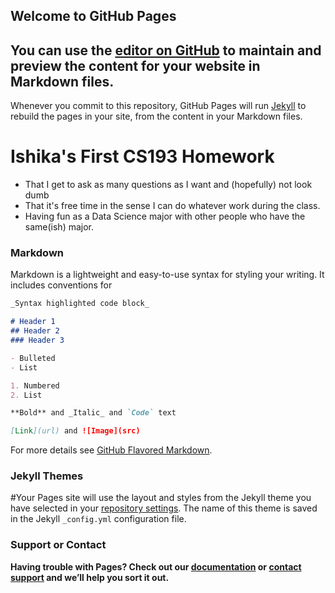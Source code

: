 ## Welcome to GitHub Pages

## You can use the [editor on GitHub](https://github.com/kalutes/CS193_Fall18_Lab1/edit/master/index.md) to maintain and preview the content for your website in Markdown files.

Whenever you commit to this repository, GitHub Pages will run [Jekyll](https://jekyllrb.com/) to rebuild the pages in your site, from the content in your Markdown files.

# Ishika's First CS193 Homework

- That I get to ask as many questions as I want and (hopefully) not look dumb
- That it's free time in the sense I can do whatever work during the class. 
- Having fun as a Data Science major with other people who have the same(ish) major. 


### Markdown

Markdown is a lightweight and easy-to-use syntax for styling your writing. It includes conventions for

```markdown
_Syntax highlighted code block_

# Header 1
## Header 2
### Header 3

- Bulleted
- List

1. Numbered
2. List

**Bold** and _Italic_ and `Code` text

[Link](url) and ![Image](src)
```

For more details see [GitHub Flavored Markdown](https://guides.github.com/features/mastering-markdown/).

### Jekyll Themes

#Your Pages site will use the layout and styles from the Jekyll theme you have selected in your [repository settings](https://github.com/kalutes/CS193_Fall18_Lab1/settings). The name of this theme is saved in the Jekyll `_config.yml` configuration file.

### Support or Contact

**Having trouble with Pages? Check out our [documentation](https://help.github.com/categories/github-pages-basics/) or [contact support](https://github.com/contact) and we’ll help you sort it out.**
